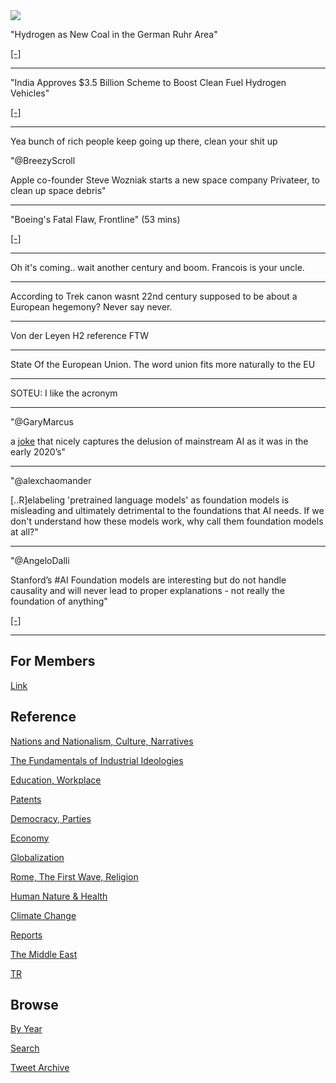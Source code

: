 <img src="https://drive.google.com/uc?export=view&id=1B2wf9R7AMH1d7Vw6e2mucLbIQ5NSjir7"/>

"Hydrogen as New Coal in the German Ruhr Area"

[[-]](https://bit.ly/3Cgcni4)

---

"India Approves $3.5 Billion Scheme to Boost Clean Fuel Hydrogen Vehicles"

[[-]](https://bit.ly/3kbYETa)

---

Yea bunch of rich people keep going up there, clean your shit up

"@BreezyScroll

Apple co-founder Steve Wozniak starts a new space company Privateer,
to clean up space debris"

---

"Boeing's Fatal Flaw, Frontline" (53 mins)

[[-]](https://youtu.be/wXMO0bhPhCw)

---

Oh it's coming.. wait another century and boom. Francois is your uncle.

---

According to Trek canon wasnt 22nd century supposed to be about a European
hegemony? Never say never.

---

Von der Leyen H2 reference FTW

---

State Of the European Union. The word union fits more naturally to the EU

---

SOTEU: I like the acronym

---

"@GaryMarcus

a [joke](https://twitter.com/berilsirmacek/status/1437811058069098501) that nicely
captures the delusion of mainstream AI as it was in the early 2020’s"

---

"@alexchaomander

[..R]elabeling 'pretrained language models' as foundation models is
misleading and ultimately detrimental to the foundations that AI
needs. If we don't understand how these models work, why call them
foundation models at all?"

---

"@AngeloDalli

Stanford’s #AI Foundation models are interesting but do not handle
causality and will never lead to proper explanations - not really the
foundation of anything"

[[-]](https://twitter.com/AngeloDalli/status/1437434536078585857)

---

## For Members

[Link](https://thirdwave-members.herokuapp.com)

## Reference

[Nations and Nationalism, Culture, Narratives](/2013/02/nations-and-nationalism.md)

[The Fundamentals of Industrial Ideologies](/2011/04/fundamentals-of-industrial-ideologies.md)

[Education, Workplace](2017/09/education-workplace.md)

[Patents](/2018/09/patents.md)

[Democracy, Parties](/2016/11/democracy.md)

[Economy](/2018/05/economy.md)

[Globalization](/2018/09/globalization.md)

[Rome, The First Wave, Religion](/2017/12/rome.md)

[Human Nature & Health](/2020/07/human-nature.md)

[Climate Change](/2018/12/climate.md)

[Reports](/2019/05/reports.md)

[The Middle East](/2019/07/middleeast.md)

[TR](../tr)

## Browse

[By Year](years.md)

[Search](search.html)

[Tweet Archive](/tweets/README.md)



